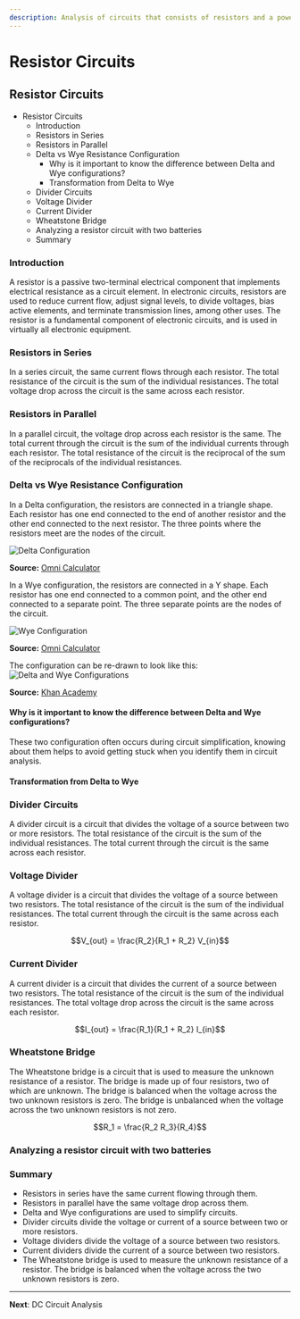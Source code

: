 ```yaml
---
description: Analysis of circuits that consists of resistors and a power source
---
```


# Resistor Circuits

## Resistor Circuits

* Resistor Circuits
  * Introduction
  * Resistors in Series
  * Resistors in Parallel
  * Delta vs Wye Resistance Configuration
    * Why is it important to know the difference between Delta and Wye configurations?
    * Transformation from Delta to Wye
  * Divider Circuits
  * Voltage Divider
  * Current Divider
  * Wheatstone Bridge
  * Analyzing a resistor circuit with two batteries
  * Summary

### Introduction

A resistor is a passive two-terminal electrical component that implements electrical resistance as a circuit element. In electronic circuits, resistors are used to reduce current flow, adjust signal levels, to divide voltages, bias active elements, and terminate transmission lines, among other uses. The resistor is a fundamental component of electronic circuits, and is used in virtually all electronic equipment.

### Resistors in Series

In a series circuit, the same current flows through each resistor. The total resistance of the circuit is the sum of the individual resistances. The total voltage drop across the circuit is the same across each resistor.

### Resistors in Parallel

In a parallel circuit, the voltage drop across each resistor is the same. The total current through the circuit is the sum of the individual currents through each resistor. The total resistance of the circuit is the reciprocal of the sum of the reciprocals of the individual resistances.

### Delta vs Wye Resistance Configuration

In a Delta configuration, the resistors are connected in a triangle shape. Each resistor has one end connected to the end of another resistor and the other end connected to the next resistor. The three points where the resistors meet are the nodes of the circuit.

![Delta Configuration](https://uploads-cdn.omnicalculator.com/images/delta\_to\_wye/delta.png?width=425\&enlarge=0\&format=webp)

**Source:** [Omni Calculator](https://www.omnicalculator.com/physics/)

In a Wye configuration, the resistors are connected in a Y shape. Each resistor has one end connected to a common point, and the other end connected to a separate point. The three separate points are the nodes of the circuit.

![Wye Configuration](https://uploads-cdn.omnicalculator.com/images/delta\_to\_wye/wye.png?width=425\&enlarge=0\&format=webp)

**Source:** [Omni Calculator](https://www.omnicalculator.com/physics/)

The configuration can be re-drawn to look like this: ![Delta and Wye Configurations](https://cdn.kastatic.org/ka-perseus-images/a88345766c62854d2c426c1c8f034f3ca7767e01.svg)

**Source:** [Khan Academy](https://www.khanacademy.org/science/electrical-engineering/ee-circuit-analysis-topic/ee-resistor-circuits/a/ee-delta-wye-resistor-networks)

#### Why is it important to know the difference between Delta and Wye configurations?

These two configuration often occurs during circuit simplification, knowing about them helps to avoid getting stuck when you identify them in circuit analysis.

#### Transformation from Delta to Wye

### Divider Circuits

A divider circuit is a circuit that divides the voltage of a source between two or more resistors. The total resistance of the circuit is the sum of the individual resistances. The total current through the circuit is the same across each resistor.

### Voltage Divider

A voltage divider is a circuit that divides the voltage of a source between two resistors. The total resistance of the circuit is the sum of the individual resistances. The total current through the circuit is the same across each resistor.

$$V_{out} = \frac{R_2}{R_1 + R_2} V_{in}$$

### Current Divider

A current divider is a circuit that divides the current of a source between two resistors. The total resistance of the circuit is the sum of the individual resistances. The total voltage drop across the circuit is the same across each resistor.

$$I_{out} = \frac{R_1}{R_1 + R_2} I_{in}$$

### Wheatstone Bridge

The Wheatstone bridge is a circuit that is used to measure the unknown resistance of a resistor. The bridge is made up of four resistors, two of which are unknown. The bridge is balanced when the voltage across the two unknown resistors is zero. The bridge is unbalanced when the voltage across the two unknown resistors is not zero.

$$R_1 = \frac{R_2 R_3}{R_4}$$

### Analyzing a resistor circuit with two batteries

### Summary

* Resistors in series have the same current flowing through them.
* Resistors in parallel have the same voltage drop across them.
* Delta and Wye configurations are used to simplify circuits.
* Divider circuits divide the voltage or current of a source between two or more resistors.
* Voltage dividers divide the voltage of a source between two resistors.
* Current dividers divide the current of a source between two resistors.
* The Wheatstone bridge is used to measure the unknown resistance of a resistor. The bridge is balanced when the voltage across the two unknown resistors is zero.

***

**Next**: DC Circuit Analysis
